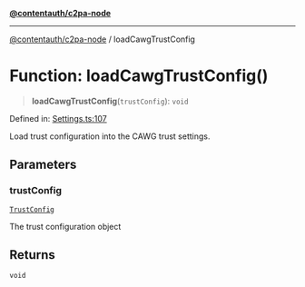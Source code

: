 [**@contentauth/c2pa-node**](../README.md)

***

[@contentauth/c2pa-node](../README.md) / loadCawgTrustConfig

# Function: loadCawgTrustConfig()

> **loadCawgTrustConfig**(`trustConfig`): `void`

Defined in: [Settings.ts:107](https://github.com/contentauth/c2pa-node-v2/blob/5fc86ffc8659a51143dea77869309236a097edcc/js-src/Settings.ts#L107)

Load trust configuration into the CAWG trust settings.

## Parameters

### trustConfig

[`TrustConfig`](../interfaces/TrustConfig.md)

The trust configuration object

## Returns

`void`
